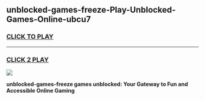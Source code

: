 
## unblocked-games-freeze-Play-Unblocked-Games-Online-ubcu7
<h3>
<a href="https://premium76.site?title=unblocked-games-freeze&ref=25A">CLICK TO PLAY</a></h3>
<hr>

<h3>
<a href="https://premium76.site?title=unblocked-games-freeze&ref=25A">CLICK 2 PLAY</a>
  
</h3>

<a href="https://premium76.site?title=unblocked-games-freeze&ref=25A"><img src="https://clearcache.store/games.png"></a>


**unblocked-games-freeze games unblocked: Your Gateway to Fun and Accessible Online Gaming**
